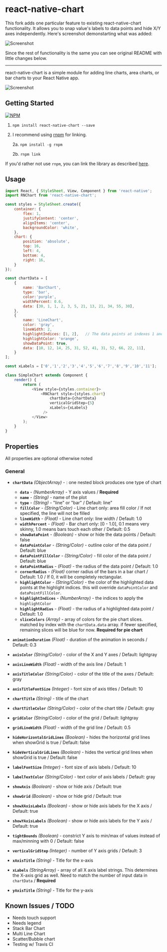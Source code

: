 # react-native-chart

This fork adds one particular feature to existing react-native-chart functionality. It allows you to snap value's labels to data points and hide X/Y axes independently. Here's screenshot demonstarting what was added:

![Screenshot](https://raw.githubusercontent.com/tomauty/react-native-chart/master/screenshots/ADDON.png)

Since the rest of functionality is the same you can see original README with little changes below.

****

react-native-chart is a simple module for adding line charts, area charts, or bar charts to your React Native app.

![Screenshot](https://raw.githubusercontent.com/gooooer/react-native-chart/master/screenshots/README.png)

## Getting Started
[![NPM](https://nodei.co/npm/react-native-chart.png?downloads=true)](https://nodei.co/npm/react-native-chart/)

1. `npm install react-native-chart --save`
2. I recommend using [rnpm](https://github.com/rnpm/rnpm) for linking.

	2a. `npm install -g rnpm`

	2b. `rnpm link`

If you'd rather not use `rnpm`, you can link the library as described [here](https://facebook.github.io/react-native/docs/linking-libraries-ios.html).

## Usage
```javascript
import React, { StyleSheet, View, Component } from 'react-native';
import RNChart from 'react-native-chart';

const styles = StyleSheet.create({
	container: {
		flex: 1,
		justifyContent: 'center',
		alignItems: 'center',
		backgroundColor: 'white',
	},
	chart: {
		position: 'absolute',
		top: 16,
		left: 4,
		bottom: 4,
		right: 16,
	}
});

const chartData = [
	{
		name: 'BarChart',
		type: 'bar',
		color:'purple',
		widthPercent: 0.6,
		data: [30, 1, 1, 2, 3, 5, 21, 13, 21, 34, 55, 30],
	},
	{
		name: 'LineChart',
		color: 'gray',
		lineWidth: 2,
		highlightIndices: [1, 2],	// The data points at indexes 1 and 2 will be orange
		highlightColor: 'orange',
		showDataPoint: true,
		data: [10, 12, 14, 25, 31, 52, 41, 31, 52, 66, 22, 11],
	}
];

const xLabels = ['0','1','2','3','4','5','6','7','8','9','10','11'];

class SimpleChart extends Component {
	render() {
		return (
			<View style={styles.container}>
				<RNChart style={styles.chart}
					chartData={chartData}
					verticalGridStep={5}
					xLabels={xLabels}
				 />
			</View>
		);
	}
}

```
## Properties
All properties are optional otherwise noted
### General
- **`chartData`** _(ObjectArray)_ - : one nested block produces one type of chart
	- **`data`** - _(NumberArray)_ - Y axis values / **Required**
	- **`name`** - _(String)_ - name of the plot
	- **`type`** - _(String)_ - "line" or "bar" / Default: line"
	- **`fillColor`** - _(String/Color)_ - Line chart only: area fill color / If not specified, the line will not be filled
	- **`lineWidth`** - _(Float)_ - Line chart only: line width / Default: 1.0
	- **`widthPercent`** - _(Float)_ - Bar chart only: [0 - 1.0], 0.1 means very skinny, 1.0 means bars touch each other / Default: 0.5
	- **`showDataPoint`** - _(Boolean)_ - show or hide the data points / Default: false
	- **`dataPointColor`** - _(String/Color)_ - outline color of the data point / Default: blue
	- **`dataPointFillColor`** - _(String/Color)_ - fill color of the data point / Default: blue
	- **`dataPointRadius`** - _(Float)_ - the radius of the data point / Default: 1.0
	- **`cornerRadius`** - _(Float)_ corner radius of the bars in a bar chart / Default: 1.0 / If 0, it will be completely rectangular.
	- **`highlightColor`** - _(String/Color)_ - the color of the highlighted data points at the highlight indices. this will override `dataPointColor` and `dataPointFillColor`.
	- **`highlightIndices`** - _(NumberArray)_ - the indices to apply the `highlightColor`
	- **`highlightRadius`** - _(Float)_ - the radius of a highlighted data point / Default: 1.0
	- **`sliceColors`** _(Array)_ - array of colors for the pie chart slices. matched by index with the `chartData.data` array. if fewer specified, remaining slices will be blue for now. **Required for pie chart**


- **`animationDuration`** _(Float)_ - duration of the animation in seconds / Default: 0.3
- **`axisColor`** _(String/Color)_ - color of the X and Y axes / Default: lightgray
- **`axisLineWidth`** _(Float)_ - width of the axis line / Default: 1
- **`axisTitleColor`** _(String/Color)_ - color of the title of the axes / Default: gray
- **`axisTitleFontSize`** _(Integer)_ - font size of axis titles / Default: 10
- **`chartTitle`** _(String)_ - title of the chart
- **`chartTitleColor`** _(String/Color)_ - color of the chart title / Default: gray
- **`gridColor`** _(String/Color)_ - color of the grid / Default: lightgray
- **`gridLineWidth`** _(Float)_ - width of the grid line / Default: 0.5
- **`hideHorizontalGridLines`** _(Boolean)_ - hides the horizontal grid lines when showGrid is true / Default: false
- **`hideVerticalGridLines`** _(Boolean)_ - hides the vertical grid lines when showGrid is true / Default: false
- **`labelFontSize`** _(Integer)_ - font size of axis labels / Default: 10
- **`labelTextColor`** _(String/Color)_ - text color of axis labels / Default: gray
- **`showAxis`** _(Boolean)_ - show or hide axis / Default: true
- **`showGrid`** _(Boolean)_ - show or hide grid / Default: true
- **`showXAxisLabels`** _(Boolean)_ - show or hide axis labels for the X axis / Default: true
- **`showYAxisLabels`** _(Boolean)_ - show or hide axis labels for the Y axis / Default: true
- **`tightBounds`** _(Boolean)_ - constrict Y axis to min/max of values instead of max/minning with 0 / Default: false
- **`verticalGridStep`** _(Integer)_ - number of Y axis grids / Default: 3
- **`xAxisTitle`** _(String)_ - Title for the x-axis
- **`xLabels`** _(StringArray)_ - array of all X axis label strings.	This determines the X-axis grid as well.	Need to match the number of input data in `chartData` / **Required**
- **`yAxisTitle`** _(String)_ - Title for the y-axis


## Known Issues / TODO
- Needs touch support
- Needs legend
- Stack Bar Chart
- Multi Line Chart
- Scatter/Bubble chart
- Testing w/ Travis CI
